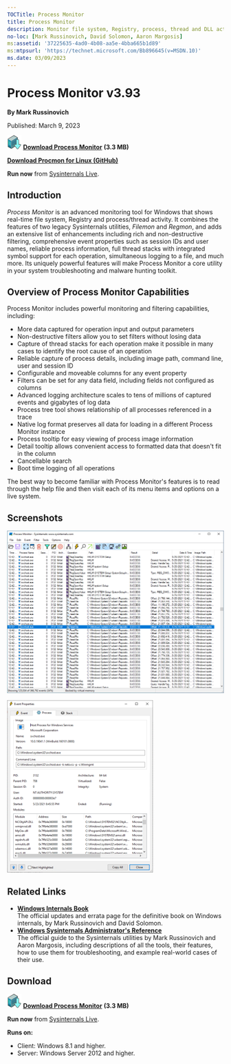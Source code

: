 ```yaml
--- 
TOCTitle: Process Monitor
title: Process Monitor
description: Monitor file system, Registry, process, thread and DLL activity in real-time.
no-loc: [Mark Russinovich, David Solomon, Aaron Margosis]
ms:assetid: '37225635-4ad0-4b08-aa5e-4bba665b1d89'
ms:mtpsurl: 'https://technet.microsoft.com/Bb896645(v=MSDN.10)'
ms.date: 03/09/2023
---
```


# Process Monitor v3.93

**By Mark Russinovich**

Published: March 9, 2023

[![Download](media/shared/Download_sm.png)](https://download.sysinternals.com/files/ProcessMonitor.zip) [**Download Process Monitor**](https://download.sysinternals.com/files/ProcessMonitor.zip) **(3.3 MB)**  

[**Download Procmon for Linux (GitHub)**](https://github.com/Sysinternals/Procmon-for-Linux)

**Run now** from [Sysinternals Live](https://live.sysinternals.com/Procmon.exe).

## Introduction

*Process Monitor* is an advanced monitoring tool for Windows that shows
real-time file system, Registry and process/thread activity. It combines
the features of two legacy Sysinternals utilities, *Filemon* and
*Regmon*, and adds an extensive list of enhancements including rich and
non-destructive filtering, comprehensive event properties such as session
IDs and user names, reliable process information, full thread stacks
with integrated symbol support for each operation, simultaneous logging
to a file, and much more. Its uniquely powerful features will make
Process Monitor a core utility in your system troubleshooting and
malware hunting toolkit.  

## Overview of Process Monitor Capabilities

Process Monitor includes powerful monitoring and filtering capabilities,
including:

- More data captured for operation input and output parameters
- Non-destructive filters allow you to set filters without losing data
- Capture of thread stacks for each operation make it possible in many
    cases to identify the root cause of an operation
- Reliable capture of process details, including image path, command
    line, user and session ID
- Configurable and moveable columns for any event property
- Filters can be set for any data field, including fields not
    configured as columns
- Advanced logging architecture scales to tens of millions of captured
    events and gigabytes of log data
- Process tree tool shows relationship of all processes referenced in
    a trace
- Native log format preserves all data for loading in a different
    Process Monitor instance
- Process tooltip for easy viewing of process image information
- Detail tooltip allows convenient access to formatted data that
    doesn't fit in the column
- Cancellable search
- Boot time logging of all operations

The best way to become familiar with Process Monitor's features is to
read through the help file and then visit each of its menu items and
options on a live system.  

## Screenshots

![Process Monitor screenshot](media/procmon/procmon-main.png)  

![Event Properties screenshot](media/procmon/procmon-proc.png)  

## Related Links

- [**Windows Internals Book**  
  ](~/resources/windows-internals.md)The
  official updates and errata page for the definitive book on Windows
  internals, by Mark Russinovich and David Solomon.
- [**Windows Sysinternals Administrator's Reference**  
  ](~/resources/troubleshooting-book.md)The
  official guide to the Sysinternals utilities by Mark Russinovich and
  Aaron Margosis, including descriptions of all the tools, their
  features, how to use them for troubleshooting, and example
  real-world cases of their use.

## Download

[![Download](media/shared/Download_sm.png)](https://download.sysinternals.com/files/ProcessMonitor.zip) [**Download Process Monitor**](https://download.sysinternals.com/files/ProcessMonitor.zip) **(3.3 MB)**

**Run now** from [Sysinternals Live](https://live.sysinternals.com/Procmon.exe).

**Runs on:**

- Client: Windows 8.1 and higher.
- Server: Windows Server 2012 and higher.
